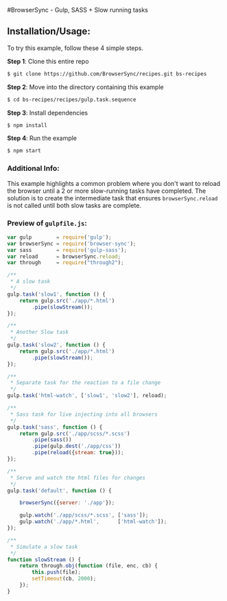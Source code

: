 #BrowserSync - Gulp, SASS + Slow running tasks

## Installation/Usage:

To try this example, follow these 4 simple steps. 

**Step 1**: Clone this entire repo
```bash
$ git clone https://github.com/BrowserSync/recipes.git bs-recipes
```

**Step 2**: Move into the directory containing this example
```bash
$ cd bs-recipes/recipes/gulp.task.sequence
```

**Step 3**: Install dependencies
```bash
$ npm install
```

**Step 4**: Run the example
```bash
$ npm start
```

### Additional Info:



This example highlights a common problem where you don't want to reload
 the browser until a 2 or more slow-running tasks have completed. The solution
 is to create the intermediate task that ensures `browserSync.reload` is not 
 called until both slow tasks are complete.


### Preview of `gulpfile.js`:
```js
var gulp        = require('gulp');
var browserSync = require('browser-sync');
var sass        = require('gulp-sass');
var reload      = browserSync.reload;
var through     = require("through2");

/**
 * A slow task
 */
gulp.task('slow1', function () {
    return gulp.src('./app/*.html')
        .pipe(slowStream());
});

/**
 * Another Slow task
 */
gulp.task('slow2', function () {
    return gulp.src('./app/*.html')
        .pipe(slowStream());
});

/**
 * Separate task for the reaction to a file change
 */
gulp.task('html-watch', ['slow1', 'slow2'], reload);

/**
 * Sass task for live injecting into all browsers
 */
gulp.task('sass', function () {
    return gulp.src('./app/scss/*.scss')
        .pipe(sass())
        .pipe(gulp.dest('./app/css'))
        .pipe(reload({stream: true}));
});

/**
 * Serve and watch the html files for changes
 */
gulp.task('default', function () {

    browserSync({server: './app'});

    gulp.watch('./app/scss/*.scss', ['sass']);
    gulp.watch('./app/*.html',      ['html-watch']);
});

/**
 * Simulate a slow task
 */
function slowStream () {
    return through.obj(function (file, enc, cb) {
        this.push(file);
        setTimeout(cb, 2000);
    });
}
```

